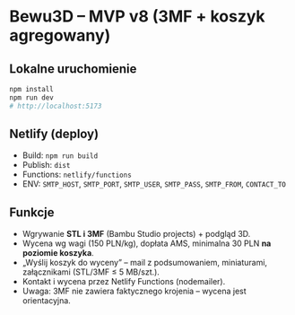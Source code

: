 # Bewu3D – MVP v8 (3MF + koszyk agregowany)

## Lokalne uruchomienie
```bash
npm install
npm run dev
# http://localhost:5173
```

## Netlify (deploy)
- Build: `npm run build`
- Publish: `dist`
- Functions: `netlify/functions`
- ENV: `SMTP_HOST`, `SMTP_PORT`, `SMTP_USER`, `SMTP_PASS`, `SMTP_FROM`, `CONTACT_TO`

## Funkcje
- Wgrywanie **STL i 3MF** (Bambu Studio projects) + podgląd 3D.
- Wycena wg wagi (150 PLN/kg), dopłata AMS, minimalna 30 PLN **na poziomie koszyka**.
- „Wyślij koszyk do wyceny” – mail z podsumowaniem, miniaturami, załącznikami (STL/3MF ≤ 5 MB/szt.).
- Kontakt i wycena przez Netlify Functions (nodemailer).
- Uwaga: 3MF nie zawiera faktycznego krojenia – wycena jest orientacyjna.
